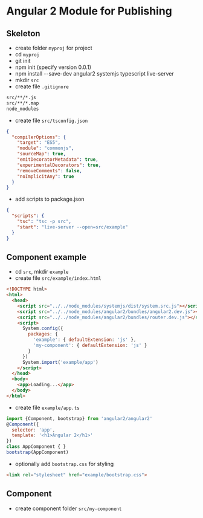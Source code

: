 # Angular 2 Module for Publishing

## Skeleton

- create folder `myproj` for project
- cd `myproj`
- git init
- npm init (specify version 0.0.1)
- npm install --save-dev angular2 systemjs typescript live-server
- mkdir `src`
- create file `.gitignore`

```bash
src/**/*.js
src/**/*.map
node_modules
```

- create file `src/tsconfig.json`

```json
{
  "compilerOptions": {
    "target": "ES5",
    "module": "commonjs",
    "sourceMap": true,
    "emitDecoratorMetadata": true,
    "experimentalDecorators": true,
    "removeComments": false,
    "noImplicitAny": true
  }
}
```

- add scripts to package.json

```json
{
  "scripts": {
    "tsc": "tsc -p src",
    "start": "live-server --open=src/example"
  }
}
```

## Component example

- cd `src`, mkdir `example`
- create file `src/example/index.html`

```html
<!DOCTYPE html>
<html>
  <head>
    <script src="../../node_modules/systemjs/dist/system.src.js"></script>
    <script src="../../node_modules/angular2/bundles/angular2.dev.js"></script>
    <script src="../../node_modules/angular2/bundles/router.dev.js"></script>
    <script>
      System.config({
        packages: {
          'example': { defaultExtension: 'js' },
          'my-component': { defaultExtension: 'js' }
        }
      })
      System.import('example/app')
    </script>
  </head>
  <body>
    <app>Loading...</app>
  </body>
</html>
```

- create file `example/app.ts`

```javascript
import {Component, bootstrap} from 'angular2/angular2'
@Component({
  selector: 'app',
  template: '<h1>Angular 2</h1>'
})
class AppComponent { }
bootstrap(AppComponent)
```

- optionally add `bootstrap.css` for styling

```html
<link rel="stylesheet" href="example/bootstrap.css">
```

## Component

- create component folder `src/my-component`
